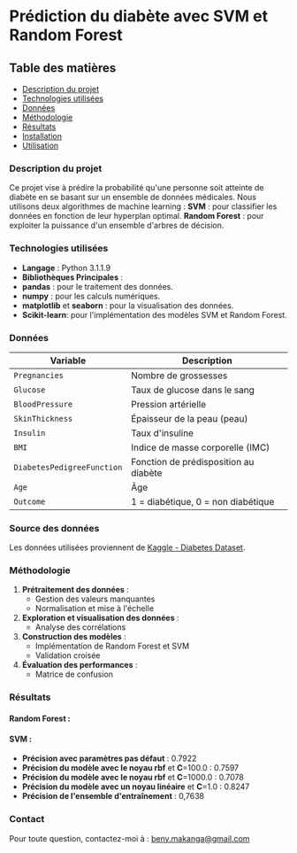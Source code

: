 
# Prédiction du diabète avec SVM et Random Forest
## Table des matières
- [Description du projet](#descriptionduprojet)
- [Technologies utilisées](#technologiesutilisées)
- [Données](#données)
- [Méthodologie](#méthodologie)
- [Résultats](#résultats)
- [Installation](#installation)
- [Utilisation](#utilisation)


### Description du projet
Ce projet vise à prédire la probabilité qu'une personne soit atteinte de diabète en se basant sur un ensemble de données médicales. Nous utilisons deux algorithmes de machine learning :
**SVM** : pour classifier les données en fonction de leur hyperplan optimal.
**Random Forest** : pour exploiter la puissance d'un ensemble d'arbres de décision.


### Technologies utilisées
- **Langage** : Python 3.1.1.9
- **Bibliothèques Principales** :
- **pandas** : pour le traitement des données.
- **numpy** : pour les calculs numériques.
- **matplotlib** et **seaborn** : pour la visualisation des données.
- **Scikit-learn**: pour l'implémentation des modèles SVM et Random Forest.
### Données
| Variable                        | Description                              |
|---------------------------------|------------------------------------------|
| `Pregnancies`                   | Nombre de grossesses                     |
| `Glucose`                       | Taux de glucose dans le sang             |
| `BloodPressure`                 | Pression artérielle                      |
| `SkinThickness`                 | Épaisseur de la peau (peau)             |
| `Insulin`                       | Taux d'insuline                          |
| `BMI`                           | Indice de masse corporelle (IMC)        |
| `DiabetesPedigreeFunction`      | Fonction de prédisposition au diabète   |
| `Age`                           | Âge                      |
| `Outcome`                       | 1 = diabétique, 0 = non diabétique        |

###  Source des données
Les données utilisées proviennent de [Kaggle - Diabetes Dataset](https://www.kaggle.com/datasets/mathchi/diabetes-data-set).

### Méthodologie
1. **Prétraitement des données** :
   - Gestion des valeurs manquantes
   - Normalisation et mise à l'échelle
2. **Exploration et visualisation des données** :
   - Analyse des corrélations
3. **Construction des modèles** :
   - Implémentation de Random Forest et SVM
   - Validation croisée 
4. **Évaluation des performances** :
   - Matrice de confusion
     
### Résultats
#### Random Forest :


#### SVM :
- **Précision avec paramètres pas défaut** : 0.7922
- **Précision du modèle avec le noyau rbf** et **C**=100.0  : 0.7597
- **Précision du modèle avec le noyau rbf** et **C**=1000.0  : 0.7078
- **Précision du modèle avec un noyau linéaire** et **C**=1.0 : 0.8247
- **Précision de l'ensemble d'entraînement** : 0,7638

### Contact
Pour toute question, contactez-moi à : beny.makanga@gmail.com



   


